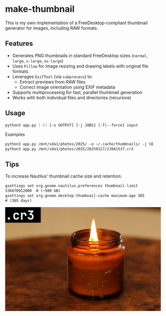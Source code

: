 # make-thumbnail

This is my own implementation of a FreeDesktop-compliant thumbnail generator for images, including RAW formats.

## Features

- Generates PNG thumbnails in standard FreeDesktop sizes (`normal`, `large`, `x-large`, `xx-large`)
- Uses `Pillow` for image resizing and drawing labels with original file formats
- Leverages `ExifTool` (via `subprocess`) to:
  - Extract previews from RAW files
  - Correct image orientation using EXIF metadata
- Supports multiprocessing for fast, parallel thumbnail generation
- Works with both individual files and directories (recursive)

## Usage

```bash
python3 app.py [-h] [-o OUTPUT] [-j JOBS] [-f|--force] input
```

Examples

```
python3 app.py /mnt/sda1/photos/2025/ -o ~/.cache/thumbnails/ -j 16
python3 app.py /mnt/sda1/photos/2025/20250127/2J0A1537.cr3
```

## Tips
To increase Nautilus' thumbnail cache size and retention:

```
gsettings set org.gnome.nautilus.preferences thumbnail-limit 536870912000  # (~500 GB)
gsettings set org.gnome.desktop.thumbnail-cache maximum-age 365            # (365 days)
```

![Example Thumbnail](example.png)